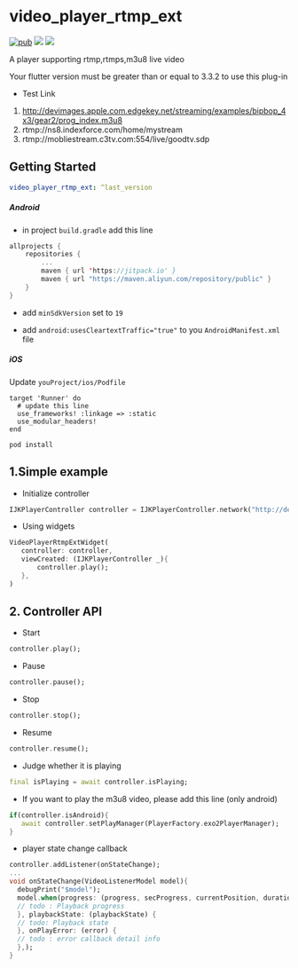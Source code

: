 # video_player_rtmp_ext
[![pub](https://badgen.net/pub/v/video_player_rtmp_ext)](https://pub.dev/packages/video_player_rtmp_ext)
<a href="https://flutter.dev/docs/get-started/install/windows"><img src="https://badgen.net/badge/flutter/v3.29.3/blue" /></a>
<a href="https://jq.qq.com/?_wv=1027&k=Z0AHodXB"><img src="https://badgen.net/badge/platform/Android🌲iOS/pink" /></a>

A player supporting rtmp,rtmps,m3u8 live video

Your flutter version must be greater than 
or equal to 3.3.2 to use this plug-in

* Test Link
1. http://devimages.apple.com.edgekey.net/streaming/examples/bipbop_4x3/gear2/prog_index.m3u8
2. rtmp://ns8.indexforce.com/home/mystream
3. rtmp://mobliestream.c3tv.com:554/live/goodtv.sdp

## Getting Started

```yaml
video_player_rtmp_ext: ^last_version
```

##### Android
* in project `build.gradle` add this line
```kotlin
allprojects {
    repositories {
        ...
        maven { url 'https://jitpack.io' }
        maven { url "https://maven.aliyun.com/repository/public" }
    }
}
```

* add `minSdkVersion` set to `19`

* add `android:usesCleartextTraffic="true"` to you `AndroidManifest.xml` file


##### iOS
Update  `youProject/ios/Podfile`
```
target 'Runner' do
  # update this line 
  use_frameworks! :linkage => :static 
  use_modular_headers!
end
```
```
pod install
```


## 1.Simple example

* Initialize controller

```dart
IJKPlayerController controller = IJKPlayerController.network("http://devimages.apple.com.edgekey.net/streaming/examples/bipbop_4x3/gear2/prog_index.m3u8");
```

* Using widgets

```dart
VideoPlayerRtmpExtWidget(
   controller: controller,
   viewCreated: (IJKPlayerController _){
       controller.play();
   },
)
```

## 2. Controller API

* Start
```dart
controller.play();
```

* Pause
```dart
controller.pause();
```

* Stop
```dart
controller.stop();
```

* Resume
```dart
controller.resume();
```

* Judge whether it is playing
```dart
final isPlaying = await controller.isPlaying;
```

* If you want to play the m3u8 video, please add this line
  (only android)
```dart
if(controller.isAndroid){
   await controller.setPlayManager(PlayerFactory.exo2PlayerManager);
}
```

* player state change callback
```dart
controller.addListener(onStateChange);
...
void onStateChange(VideoListenerModel model){
  debugPrint("$model");
  model.when(progress: (progress, secProgress, currentPosition, duration) {
  // todo : Playback progress
  }, playbackState: (playbackState) {
  // todo: Playback state
  }, onPlayError: (error) {
  // todo : error callback detail info
  },);
}

```


